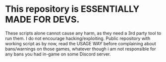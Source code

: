 # This repository is ESSENTIALLY MADE FOR DEVS. #

 These scripts alone cannot cause any harm, as they need a 3rd party tool to run them. I do not encourage hacking/exploiting. Public repository with working script as by now, read the USAGE WAY before complaining about bans/warnings on those games, whatever though i am not responsible for any bans you had in-game on some Discord server.
